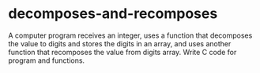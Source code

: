 # decomposes-and-recomposes
A computer program receives an integer, uses a function that decomposes the value to digits and stores the digits in an array, and uses another function that recomposes the value from digits array. Write C code for program and functions. 
